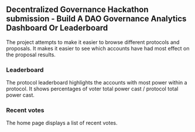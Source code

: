 ## Decentralized Governance Hackathon submission - Build A DAO Governance Analytics Dashboard Or Leaderboard

The project attempts to make it easier to browse different protocols and proposals. It makes it easier to see which accounts have had most effect on the proposal results.

### Leaderboard

The protocol leaderboard highlights the accounts with most power within a protocol. It shows percentages of voter total power cast / protocol total power cast.

### Recent votes

The home page displays a list of recent votes.
